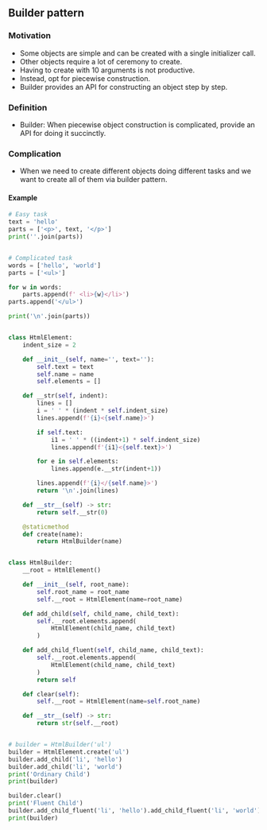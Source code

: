 

## Builder pattern


### Motivation
- Some objects are simple and can be created with a single initializer call.
- Other objects require a lot of ceremony to create.
- Having to create with 10 arguments is not productive.
- Instead, opt for piecewise construction.
- Builder provides an API for constructing an object step by step.

### Definition
- Builder: When piecewise object construction is complicated, provide an API for doing it succinctly.


### Complication
- When we need to create different objects doing different tasks and we want to create all of them via builder pattern.



#### Example

```py
# Easy task
text = 'hello'
parts = ['<p>', text, '</p>']
print(''.join(parts))


# Complicated task
words = ['hello', 'world']
parts = ['<ul>']

for w in words:
    parts.append(f' <li>{w}</li>')
parts.append('</ul>')

print('\n'.join(parts))


class HtmlElement:
    indent_size = 2

    def __init__(self, name='', text=''):
        self.text = text
        self.name = name
        self.elements = []

    def __str(self, indent):
        lines = []
        i = ' ' * (indent * self.indent_size)
        lines.append(f'{i}<{self.name}>')

        if self.text:
            i1 = ' ' * ((indent+1) * self.indent_size)
            lines.append(f'{i1}<{self.text}>')

        for e in self.elements:
            lines.append(e.__str(indent+1))

        lines.append(f'{i}</{self.name}>')
        return '\n'.join(lines)

    def __str__(self) -> str:
        return self.__str(0)

    @staticmethod
    def create(name):
        return HtmlBuilder(name)


class HtmlBuilder:
    __root = HtmlElement()

    def __init__(self, root_name):
        self.root_name = root_name
        self.__root = HtmlElement(name=root_name)

    def add_child(self, child_name, child_text):
        self.__root.elements.append(
            HtmlElement(child_name, child_text)
        )

    def add_child_fluent(self, child_name, child_text):
        self.__root.elements.append(
            HtmlElement(child_name, child_text)
        )
        return self

    def clear(self):
        self.__root = HtmlElement(name=self.root_name)

    def __str__(self) -> str:
        return str(self.__root)


# builder = HtmlBuilder('ul')
builder = HtmlElement.create('ul')
builder.add_child('li', 'hello')
builder.add_child('li', 'world')
print('Ordinary Child')
print(builder)

builder.clear()
print('Fluent Child')
builder.add_child_fluent('li', 'hello').add_child_fluent('li', 'world')
print(builder)
```
